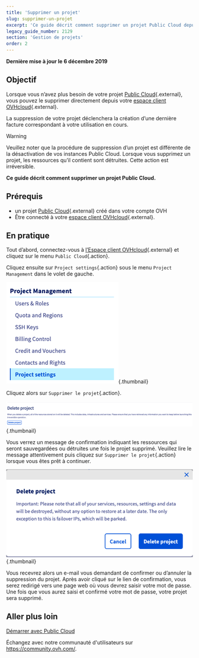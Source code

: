 ```yaml
---
title: 'Supprimer un projet'
slug: supprimer-un-projet
excerpt: 'Ce guide décrit comment supprimer un projet Public Cloud depuis votre espace client OVHcloud'
legacy_guide_number: 2129
section: 'Gestion de projets'
order: 2
---
```


**Dernière mise à jour le 6 décembre 2019**

## Objectif

Lorsque vous n’avez plus besoin de votre projet [Public Cloud]({ovh_www}/public-cloud/){.external}, vous pouvez le supprimer directement depuis votre [espace client OVHcloud](https://ca.ovh.com/auth/?action=gotomanager&from=https://www.ovh.com/ca/fr/&ovhSubsidiary=qc){.external}.

La suppression de votre projet déclenchera la création d’une dernière facture correspondant à votre utilisation en cours. 

> [!warning]
>
Veuillez noter que la procédure de suppression d’un projet est différente de la désactivation de vos instances Public Cloud. Lorsque vous supprimez un projet, les ressources qu’il contient sont détruites. Cette action est irréversible.
>

**Ce guide décrit comment supprimer un projet Public Cloud.**

## Prérequis

* un projet [Public Cloud]({ovh_www}public-cloud/){.external} créé dans votre compte OVH
* Être connecté à votre [espace client OVHcloud](https://ca.ovh.com/auth/?action=gotomanager&from=https://www.ovh.com/ca/fr/&ovhSubsidiary=qc){.external}.

## En pratique

Tout d’abord, connectez-vous à [l’Espace client OVHcloud](https://ca.ovh.com/auth/?action=gotomanager&from=https://www.ovh.com/ca/fr/&ovhSubsidiary=qc){.external} et cliquez sur le menu `Public Cloud`{.action}.

Cliquez ensuite sur `Project settings`{.action} sous le menu `Project Management` dans le volet de gauche.

![menu cloud](images/deleteproject.png){.thumbnail}

Cliquez alors sur `Supprimer le projet`{.action}.

![supprimer projet](images/deleteproject1.png){.thumbnail}

Vous verrez un message de confirmation indiquant les ressources qui seront sauvegardées ou détruites une fois le projet supprimé. Veuillez lire le message attentivement puis cliquez sur `Supprimer le projet`{.action} lorsque vous êtes prêt à continuer.

![supprimer projet](images/deleteproject2.png){.thumbnail}

Vous recevrez alors un e-mail vous demandant de confirmer ou d’annuler la suppression du projet. Après avoir cliqué sur le lien de confirmation, vous serez redirigé vers une page web où vous devrez saisir votre mot de passe. Une fois que vous aurez saisi et confirmé votre mot de passe, votre projet sera supprimé.

## Aller plus loin

[Démarrer avec Public Cloud](../premiers-pas-instance-public-cloud/)

Échangez avec notre communauté d'utilisateurs sur <https://community.ovh.com/>.
